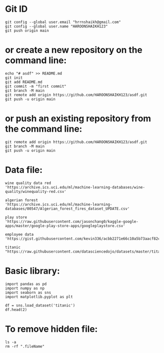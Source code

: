 # Git ID
```
git config --global user.email "hrrnshaikh@gmail.com"
git config --global user.name "HAROONSHAIKH123"
git push origin main
```
# or create a new repository on the command line:
```
echo "# asdf" >> README.md
git init
git add README.md
git commit -m "first commit"
git branch -M main
git remote add origin https://github.com/HAROONSHAIKH123/asdf.git
git push -u origin main
```

# or push an existing repository from the command line:
```
git remote add origin https://github.com/HAROONSHAIKH123/asdf.git
git branch -M main
git push -u origin main
```

# Data file:
```
wine quality data red
'https://archive.ics.uci.edu/ml/machine-learning-databases/wine-quality/winequality-red.csv'

algerian forest
'https://archive.ics.uci.edu/ml/machine-learning-databases/00547/Algerian_forest_fires_dataset_UPDATE.csv'

play store 
'https://raw.githubusercontent.com/jasonchang0/kaggle-google-apps/master/google-play-store-apps/googleplaystore.csv'

employee data
'https://gist.githubusercontent.com/kevin336/acbb2271e66c10a5b73aacf82ca82784/raw/e38afe62e088394d61ed30884dd50a6826eee0a8/employees.csv'

titanic
"https://raw.githubusercontent.com/datasciencedojo/datasets/master/titanic.csv"
```

# Basic library:
```
import pandas as pd
import numpy as np
import seaborn as sns
import matplotlib.pyplot as plt

df = sns.load_dataset('titanic')
df.head(2)
```

# To remove hidden file:
```
ls -a
rm -rf ".fileName"
```
